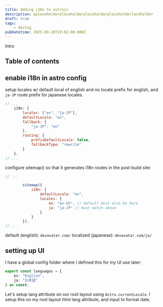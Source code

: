 ```yaml
---
title: Adding i18n to astrojs
description: pplaceholderplaceholderplaceholderplaceholderlaceholder
draft: true
tags:
    - devlog
pubDatetime: 2025-09-20T19:02:00.000Z
---
```


Intro

## Table of contents

## enable i18n in astro config

setup locales w/ default local of english and no locale prefix for english, and `ja-JP` route prefix for japanese locales.

```js
// ...
    i18n: {
        locales: ["en", "ja-JP"],
        defaultLocale: "en",
        fallback: {
            "ja-JP": "en"
        },
        routing: {
            prefixDefaultLocale: false,
            fallbackType: "rewrite"
        }
    },
// ...
```

configure sitemap() so that it generates i18n routes in the post-build site:

```js
// ...

        sitemap({
            i18n: {
                defaultLocale: "en",
                locales: {
                    en: "en-US", // default must also be here
                    ja: "ja-JP" // must match above
                }
            }
        }),
// ...
```

default (english): `devavatar.com/`
localized (japanese): `devavatar.com/ja/`

## setting up UI

I have a global config folder where I defined this for my UI use later:

```ts
export const languages = {
    en: "English",
    ja: "日本語"
} as const;
```

Let's setup lang attribute on our root layout using `Astro.currentLocale`.
I setup this on my root layout html lang attribute, and input to format date.
